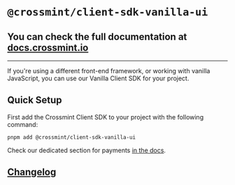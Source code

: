 # `@crossmint/client-sdk-vanilla-ui`

## You can check the full documentation at [docs.crossmint.io](https://docs.crossmint.io/)

---

If you're using a different front-end framework, or working with vanilla JavaScript, you can use our Vanilla Client SDK for your project.

## Quick Setup

First add the Crossmint Client SDK to your project with the following command:

```shell
pnpm add @crossmint/client-sdk-vanilla-ui
```

Check our dedicated section for payments [in the docs](https://docs.crossmint.com/docs/integration-guide).

## [Changelog](https://docs.google.com/document/d/e/2PACX-1vR5NzVS2msrCMZxlcfBgAT-Y8kAypeKqH_WBeNiwVTmyEzLZvJBWrKrz_966-d3jumwIBi94IXGT6Wp/pub)
